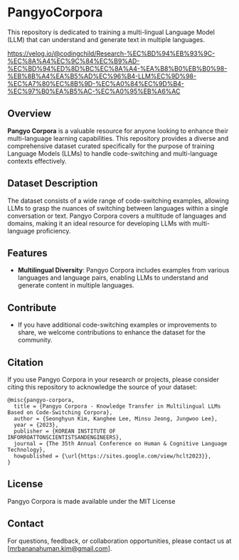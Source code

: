 # PangyoCorpora

This repository is dedicated to training a multi-lingual Language Model (LLM) that can understand and generate text in multiple languages.

https://velog.io/@codingchild/Research-%EC%BD%94%EB%93%9C-%EC%8A%A4%EC%9C%84%EC%B9%AD-%EC%BD%94%ED%8D%BC%EC%8A%A4-%EA%B8%B0%EB%B0%98-%EB%8B%A4%EA%B5%AD%EC%96%B4-LLM%EC%9D%98-%EC%A7%80%EC%8B%9D-%EC%A0%84%EC%9D%B4-%EC%97%B0%EA%B5%AC-%EC%A0%95%EB%A6%AC

## Overview

**Pangyo Corpora** is a valuable resource for anyone looking to enhance their multi-language learning capabilities. This repository provides a diverse and comprehensive dataset curated specifically for the purpose of training Language Models (LLMs) to handle code-switching and multi-language contexts effectively.

## Dataset Description

The dataset consists of a wide range of code-switching examples, allowing LLMs to grasp the nuances of switching between languages within a single conversation or text. Pangyo Corpora covers a multitude of languages and domains, making it an ideal resource for developing LLMs with multi-language proficiency.

## Features

- **Multilingual Diversity**: Pangyo Corpora includes examples from various languages and language pairs, enabling LLMs to understand and generate content in multiple languages.

## Contribute

- If you have additional code-switching examples or improvements to share, we welcome contributions to enhance the dataset for the community.

## Citation

If you use Pangyo Corpora in your research or projects, please consider citing this repository to acknowledge the source of your dataset:

```
@misc{pangyo-corpora,
  title = {Pangyo Corpora - Knowledge Transfer in Multilingual LLMs Based on Code-Switching Corpora},
  author = {Seonghyun Kim, Kanghee Lee, Minsu Jeong, Jungwoo Lee},
  year = {2023},
  publisher = {KOREAN INSTITUTE OF INFORROATTONSCIENTISTSANDENGINEERS},
  journal = {The 35th Annual Conference on Human & Cognitive Language Technology},
  howpublished = {\url{https://sites.google.com/view/hclt2023}},
}
```

## License

Pangyo Corpora is made available under the MIT License

## Contact

For questions, feedback, or collaboration opportunities, please contact us at [mrbananahuman.kim@gmail.com].
